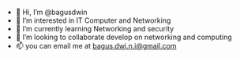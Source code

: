 - 👋 Hi, I’m @bagusdwin
- 👀 I’m interested in IT Computer and Networking
- 🌱 I’m currently learning Networking and security 
- 💞️ I’m looking to collaborate develop on networking and computing
- 📫 you can email me at bagus.dwi.n.i@gmail.com

<!---
bagusdwin/bagusdwin is a ✨ special ✨ repository because its `README.md` (this file) appears on your GitHub profile.
You can click the Preview link to take a look at your changes.
--->
